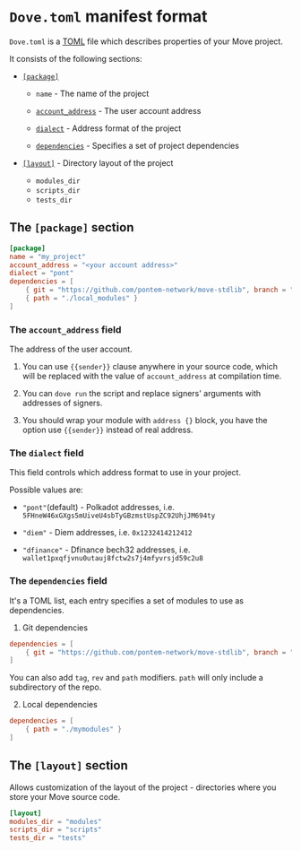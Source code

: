 # `Dove.toml` manifest format

`Dove.toml` is a [TOML](https://toml.io/en/) file which describes properties of your Move project.

It consists of the following sections: 

* [`[package]`](#the-package-section) 
    * `name` - The name of the project
      
    * [`account_address`](#the-account_address-field) - The user account address

    * [`dialect`](#the-dialect-field) - Address format of the project 
      
    * [`dependencies`](#the-dependencies-field) - Specifies a set of project dependencies
    
* [`[layout]`](#the-layout-section) - Directory layout of the project
    * `modules_dir`
    * `scripts_dir`
    * `tests_dir`
    
## The `[package]` section

```toml
[package]
name = "my_project"
account_address = "<your account address>"
dialect = "pont"
dependencies = [
    { git = "https://github.com/pontem-network/move-stdlib", branch = "v0.3.0" },
    { path = "./local_modules" }
]
```

### The `account_address` field

The address of the user account. 

1. You can use `{{sender}}` clause anywhere in your source code, 
   which will be replaced with the value of `account_address` at compilation time.

2. You can `dove run` the script and replace signers' arguments with addresses of  signers.
 
3. You should wrap your module with `address {}` block, you have the option use `{{sender}}` instead of real address.
 


### The `dialect` field

This field controls which address format to use in your project. 

Possible values are:
* `"pont"`(default) - Polkadot addresses,
  i.e. `5FHneW46xGXgs5mUiveU4sbTyGBzmstUspZC92UhjJM694ty`

* `"diem"` - Diem addresses, i.e. `0x1232414212412`

* `"dfinance"` - Dfinance bech32 addresses, 
  i.e. `wallet1pxqfjvnu0utauj8fctw2s7j4mfyvrsjd59c2u8`
  
### The `dependencies` field

It's a TOML list, each entry specifies a set of modules to use as dependencies. 

1. Git dependencies

```toml
dependencies = [ 
    { git = "https://github.com/pontem-network/move-stdlib", branch = "my-branch" } 
]
```

You can also add `tag`, `rev` and `path` modifiers. 
`path` will only include a subdirectory of the repo.  

2. Local dependencies 
```toml
dependencies = [ 
    { path = "./mymodules" } 
]
```

## The `[layout]` section

Allows customization of the layout of the project - directories where you store your Move source code.

```toml
[layout]
modules_dir = "modules"
scripts_dir = "scripts"
tests_dir = "tests"
```
